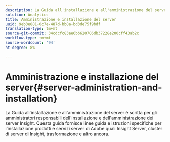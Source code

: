```yaml
---
description: La Guida all'installazione e all'amministrazione del server è scritta per gli amministratori responsabili dell'installazione e dell'amministrazione dei server Insight. Questa guida fornisce linee guida e istruzioni specifiche per l’installazione  prodotti e servizi server di Adobe quali Insight Server, cluster di server di Insight, trasformazione e altro ancora.
solution: Analytics
title: Amministrazione e installazione del server
uuid: 9eb3e881-0c7e-487d-bb8a-bd3de75f9bdf
translation-type: tm+mt
source-git-commit: 34cdcfc83ae6bb620706db37228e200cff43ab2c
workflow-type: tm+mt
source-wordcount: '94'
ht-degree: 8%

---
```



# Amministrazione e installazione del server{#server-administration-and-installation}

La Guida all&#39;installazione e all&#39;amministrazione del server è scritta per gli amministratori responsabili dell&#39;installazione e dell&#39;amministrazione dei server Insight. Questa guida fornisce linee guida e istruzioni specifiche per l’installazione  prodotti e servizi server di Adobe quali Insight Server, cluster di server di Insight, trasformazione e altro ancora.

